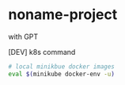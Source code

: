 # noname-project

with GPT

[DEV] k8s command

```bash
# local minikbue docker images
eval $(minikube docker-env -u)
```
